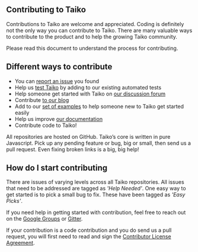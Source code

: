 ## Contributing to Taiko

Contributions to Taiko are welcome and appreciated. Coding is definitely not the only way you can contribute to Taiko. There are many valuable ways to contribute to the product and to help the growing Taiko community.

Please read this document to understand the process for contributing.

## Different ways to contribute

* You can [report an issue](https://github.com/getgauge/taiko/issues) you found
* Help us [test Taiko](https://github.com/getgauge/taiko/tree/master/test/functional-tests) by adding to our existing automated tests
* Help someone get started with Taiko on [our discussion forum](https://groups.google.com/forum/#!forum/getgauge)
* Contribute [to our blog](https://gauge.org/blog/)
* Add to our [set of examples](https://github.com/getgauge/taiko/tree/master/examples) to help someone new to Taiko get started easily
* Help us improve [our documentation](https://taiko.gauge.org/)
* Contribute code to Taiko! 

All repositories are hosted on GitHub. Taiko’s core is written in pure Javascript. Pick up any pending feature or bug, big or small, then send us a pull request. Even fixing broken links is a big, big help!

## How do I start contributing

There are issues of varying levels across all Taiko repositories. All issues that need to be addressed are tagged as _'Help Needed'_. One easy way to get started is to pick a small bug to fix. These have been tagged as _'Easy Picks'_.

If you need help in getting started with contribution, feel free to reach out on the [Google Groups](https://groups.google.com/forum/#!forum/getgauge) or [Gitter](https://gitter.im/getgauge/chat).

If your contribution is a code contribution and you do send us a pull request, you will first need to read and sign the [Contributor License Agreement](https://gauge-bot.herokuapp.com/cla/).